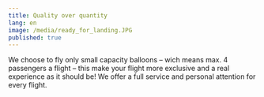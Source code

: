 ```yaml
---
title: Quality over quantity
lang: en
image: /media/ready_for_landing.JPG
published: true
---
```


We choose to fly only small capacity balloons – wich means max. 4 passengers a flight – this make your flight more exclusive and a real experience as it should be! We offer a full service and personal attention for every flight.


